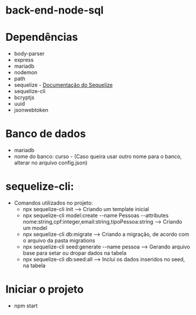 # back-end-node-sql

# Dependências

 - body-parser
 - express
 - mariadb
 - nodemon
 - path
 - sequelize - [Documentação do Sequelize](https://sequelize.org/docs/v6/other-topics/migrations/)
 - sequelize-cli
 - bcryptjs
 - uuid
 - jsonwebtoken

# Banco de dados
 - mariadb 
 - nome do banco: curso - (Caso queira usar outro nome para o banco, alterar no arquivo config.json)

# sequelize-cli: 

 - Comandos utilizados no projeto: 
    - npx sequelize-cli init 
        --> Criando um template inicial
    - npx sequelize-cli model:create --name Pessoas --attributes nome:string,cpf:integer,email:string,tipoPessoa:string 
        --> Criando um model
    - npx sequelize-cli db:migrate 
        --> Criando a migração, de acordo com o arquivo da pasta migrations
    - npx sequelize-cli seed:generate --name pessoa 
        --> Gerando arquivo base para setar ou dropar dados na tabela 
    - npx sequelize-cli db:seed:all 
        --> Inclui os dados inseridos no seed, na tabela


# Iniciar o projeto

 - npm start